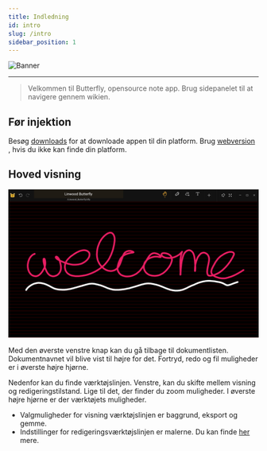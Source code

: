 ```yaml
---
title: Indledning
id: intro
slug: /intro
sidebar_position: 1
---
```



![Banner](/img/banner.png)

---

> Velkommen til Butterfly, opensource note app. Brug sidepanelet til at navigere gennem wikien.

## Før injektion

Besøg [downloads](/downloads) for at downloade appen til din platform. Brug [webversion](https://v1.web.butterfly.linwood.dev) , hvis du ikke kan finde din platform.

## Hoved visning

![Hoved visning](main.png)

Med den øverste venstre knap kan du gå tilbage til dokumentlisten. Dokumentnavnet vil blive vist til højre for det. Fortryd, redo og fil muligheder er i øverste højre hjørne.

Nedenfor kan du finde værktøjslinjen. Venstre, kan du skifte mellem visning og redigeringstilstand. Lige til det, der finder du zoom muligheder. I øverste højre hjørne er der værktøjets muligheder.

- Valgmuligheder for visning værktøjslinjen er baggrund, eksport og gemme.
- Indstillinger for redigeringsværktøjslinjen er malerne. Du kan finde [her](background) mere.
